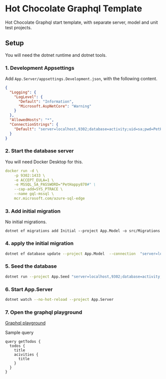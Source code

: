 # Hot Chocolate Graphql Template

Hot Chocolate Graphql start template, with separate server, model and unit test projects.

## Setup

You will need the dotnet runtime and dotnet tools.

### 1. Development Appsettings 

Add `App.Server/appsettings.Development.json`, with the following content.

```json
{
  "Logging": {
    "LogLevel": {
      "Default": "Information",
      "Microsoft.AspNetCore": "Warning"
    }
  },
  "AllowedHosts": "*",
  "ConnectionStrings": {
    "Default": "server=localhost,9302;database=activity;uid=sa;pwd=PetHappy870#"
  }
}
```

### 2. Start the database server

You will need Docker Desktop for this.

```yml
docker run -d \
    -p 9302:1433 \
    -e ACCEPT_EULA=1 \
    -e MSSQL_SA_PASSWORD="PetHappy870#" \
    --cap-add=SYS_PTRACE \
    --name gql-mssql \
    mcr.microsoft.com/azure-sql-edge    
```

### 3. Add initial migration

No initial migrations.

```
dotnet ef migrations add Initial --project App.Model -o src/Migrations
```

### 4. apply the initial migration
```bash
dotnet ef database update --project App.Model  --connection  "server=localhost,9302;database=activity;uid=sa;pwd=PetHappy870#"
```


### 5. Seed the database

```bash
dotnet run --project App.Seed "server=localhost,9302;database=activity;uid=sa;pwd=PetHappy870#"
```

### 6. Start App.Server

```bash
dotnet watch --no-hot-reload --project App.Server
```

### 7. Open the graphql playground

[Graphql playground](http://localhost:5200/graphql)

Sample query

```gql
query getTodos { 
  todos {
    title
    acivities {
      title
    }
  }
}
```



